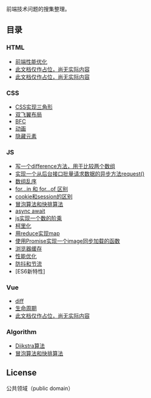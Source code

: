 前端技术问题的搜集整理。

## 目录

### HTML
- [前端性能优化](docs/html/issue-1.md)
- [此文档仅作占位，尚无实际内容](docs/html/issue-2.md)
- [此文档仅作占位，尚无实际内容](docs/html/issue-3.md)
### CSS
- [CSS实现三角形](docs/css/issue-1.md)
- [双飞翼布局](docs/css/issue-2.md)
- [BFC](docs/css/issue-3.md)
- [动画](docs/css/issue-3.md)
- [隐藏元素](docs/css/issue-4.md)
### JS
- [写一个difference方法，用于比较两个数组](docs/js/issue-1.md)
- [实现一个从后台接口批量请求数据的异步方法request()](docs/js/issue-2.md)
- [数组乱序](docs/js/issue-3.md)
- [for...in 和 for...of 区别](docs/js/issue-4.md)
- [cookie和session的区别](docs/js/issue-5.md)
- [冒泡算法和快排算法](docs/js/issue-6.md)
- [async await](docs/js/issue-6.md)
- [js实现一个数的阶乘](docs/js/issue-7.md)
- [柯里化](docs/js/issue-8.md)
- [用reduce实现map](docs/js/issue-9.md)
- [使用Promise实现一个image同步加载的函数](docs/js/issue-10.md)
- [浏览器缓存](docs/js/issue-11.md)
- [性能优化](docs/js/issue-12.md)
- [防抖和节流](docs/js/issue-13.md)
- [ES6新特性]

### Vue
- [diff](docs/vue/issue-1.md)
- [生命周期](docs/vue/issue-2.md)
- [此文档仅作占位，尚无实际内容](docs/vue/issue-3.md)

### Algorithm
- [Dijkstra算法](docs/algorithm/issue-1.md)
- [冒泡算法和快排算法](docs/algorithm/issue-2.md)

## License

公共领域（public domain）
